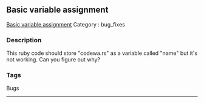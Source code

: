 ## Basic variable assignment
[Basic variable assignment](https://www.codewars.com/kata/basic-variable-assignment)
Category : bug_fixes

### Description
This ruby code should store "codewa.rs" as a variable called "name" but it's not working. Can you figure out why?

### Tags
Bugs

- - -
